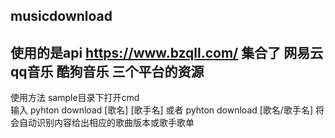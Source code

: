 ## musicdownload 
## 使用的是api https://www.bzqll.com/ 集合了 网易云 qq音乐 酷狗音乐 三个平台的资源 
使用方法 sample目录下打开cmd  
输入 pyhton download [歌名] [歌手名]   或者 pyhton download [歌名/歌手名]   将会自动识别内容给出相应的歌曲版本或歌手歌单
